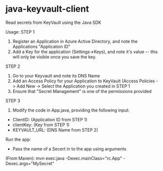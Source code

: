 # java-keyvault-client
Read secrets from KeyVault using the Java SDK

Usage:
STEP 1
1. Register an Application in Azure Active Directory, and note the Applications "Application ID"
2. Add a Key for the application (Settings->Keys), and note it's value -- this will only be visible once you save the key.

STEP 2
1. Go to your Keyvault and note its DNS Name
2. Add an Access Policy for your Application to KeyVault (Access Policies -> Add New -> Select the Application you created in STEP 1
3. Ensure that "Secret Management" is one of the permissions provided

STEP 3
1. Modify the code in App.java, providing the following input:
  - ClientID: (Application ID from STEP 1)
  - clientKey: (Key from STEP 1)
  - KEYVAULT_URL: (DNS Name from STEP 2)
 
Run the app:
- Pass the name of a Secert in to the app using arguments

(From Maven): mvn exec:java -Dexec.mainClass="rc.App"  -Dexec.args="MySecret"

